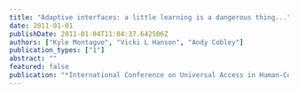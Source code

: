 ```yaml
---
title: "Adaptive interfaces: a little learning is a dangerous thing..."
date: 2011-01-01
publishDate: 2011-01-04T11:04:37.642506Z
authors: ["Kyle Montague", "Vicki L Hanson", "Andy Cobley"]
publication_types: ["1"]
abstract: ""
featured: false
publication: "*International Conference on Universal Access in Human-Computer Interaction*"
---
```


